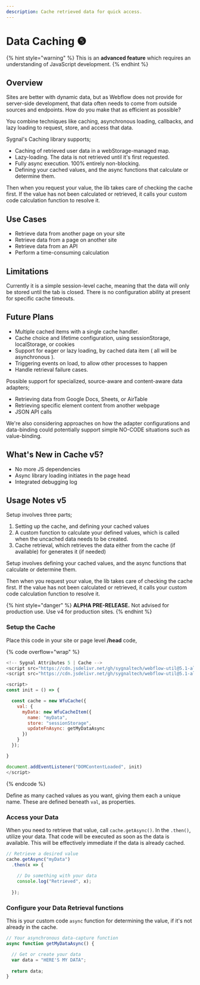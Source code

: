 ```yaml
---
description: Cache retrieved data for quick access.
---
```


# Data Caching ❺

{% hint style="warning" %}
This is an **advanced feature** which requires an understanding of JavaScript development.&#x20;
{% endhint %}

## Overview <a href="#display-captions-in-webflows-lightboxes" id="display-captions-in-webflows-lightboxes"></a>

Sites are better with dynamic data, but as Webflow does not provide for server-side development, that data often needs to come from outside sources and endpoints. How do you make that as efficient as possible?

You combine techniques like caching, asynchronous loading, callbacks, and lazy loading to request, store, and access that data.&#x20;

Sygnal's Caching library supports;

* Caching of retrieved user data in a webStorage-managed map.
* Lazy-loading. The data is not retrieved until it's first requested.
* Fully async execution. 100% entirely non-blocking.
* Defining your cached values, and the async functions that calculate or determine them.

Then when you request your value, the lib takes care of checking the cache first. If the value has not been calculated or retrieved, it calls your custom code calculation function to resolve it. &#x20;

## Use Cases

* Retrieve data from another page on your site
* Retrieve data from a page on another site
* Retrieve data from an API
* Perform a time-consuming calculation

## Limitations

Currently it is a simple session-level cache, meaning that the data will only be stored until the tab is closed. There is no configuration ability at present for specific cache timeouts.&#x20;

## Future Plans

* Multiple cached items with a single cache handler.&#x20;
* Cache choice and lifetime configuration, using sessionStorage, localStorage, or cookies
* Support for eager or lazy loading, by cached data item ( all will be asynchronous ).
* Triggering events on load, to allow other processes to happen&#x20;
* Handle retrieval failure cases.&#x20;

Possible support for specialized, source-aware and content-aware data adapters;

* Retrieving data from Google Docs, Sheets, or AirTable&#x20;
* Retrieving specific element content from another webpage
* JSON API calls&#x20;

We're also considering approaches on how the adapter configurations and data-binding could potentially support simple NO-CODE situations such as value-binding. &#x20;

## What's New in Cache v5? <a href="#usage-notes" id="usage-notes"></a>

* No more JS dependencies
* Async library loading initiates in the page head&#x20;
* Integrated debugging log&#x20;

## Usage Notes v5 <a href="#usage-notes" id="usage-notes"></a>

Setup involves three parts;

1. Setting up the cache, and defining your cached values
2. A custom function to calculate your defined values, which is called when the uncached data needs to be created.
3. Cache retrieval, which retrieves the data either from the cache (if available) for generates it (if needed)  &#x20;

Setup involves defining your cached values, and the async functions that calculate or determine them.

Then when you request your value, the lib takes care of checking the cache first. If the value has not been calculated or retrieved, it calls your custom code calculation function to resolve it. &#x20;

{% hint style="danger" %}
**ALPHA PRE-RELEASE.** Not advised for production use. Use v4 for production sites.&#x20;
{% endhint %}

### Setup the Cache

Place this code in your site or page level **/head** code,

{% code overflow="wrap" %}
```javascript
<!-- Sygnal Attributes 5 | Cache -->
<script src="https://cdn.jsdelivr.net/gh/sygnaltech/webflow-util@5.1-alpha.2/dist/webflow-cache.min.js"></script>
<script src="https://cdn.jsdelivr.net/gh/sygnaltech/webflow-util@5.1-alpha.2/dist/webflow-cache/webflow-cache-item.min.js"></script>

<script>
const init = () => { 

  const cache = new WfuCache({
    val: {
      myData: new WfuCacheItem({
        name: "myData", 
        store: "sessionStorage", 
        updateFnAsync: getMyDataAsync   
      })
    }
  });

}

document.addEventListener("DOMContentLoaded", init)
</script>

```
{% endcode %}

Define as many cached values as you want, giving them each a unique name. These are defined beneath `val`, as properties.&#x20;

### Access your Data&#x20;

When you need to retrieve that value, call `cache.getAsync()`. In the `.then()`, utilize your data. That code will be executed as soon as the data is available. This will be effectively immediate if the data is already cached. &#x20;

```javascript
// Retrieve a desired value
cache.getAsync("myData")
  .then(x => {
   
    // Do something with your data
    console.log("Retrieved", x); 
          
  }); 
```

### Configure your Data Retrieval functions  <a href="#getting-started-nocode" id="getting-started-nocode"></a>

This is your custom code `async` function for determining the value, if it's not already in the cache.&#x20;

```javascript
// Your asynchronous data-capture function 
async function getMyDataAsync() {

  // Get or create your data 
  var data = "HERE'S MY DATA"; 
  
  return data; 
}
```



